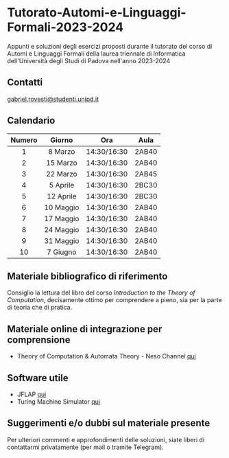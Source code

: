 # Tutorato-Automi-e-Linguaggi-Formali-2023-2024
Appunti e soluzioni degli esercizi proposti durante il tutorato del corso di Automi e Linguaggi Formali della laurea triennale di Informatica dell'Università degli Studi di Padova nell'anno 2023-2024

## Contatti

gabriel.rovesti@studenti.unipd.it

## Calendario

| **Numero** | **Giorno**   |  **Ora**    | **Aula** |
|:----------:|:------------:|:-----------:|:--------:|
|      1     |  8 Marzo     | 14:30/16:30 |   2AB40  |
|      2     |  15 Marzo    | 14:30/16:30 |   2AB40  |
|      3     |  22 Marzo    | 14:30/16:30 |   2AB45  |
|      4     |  5 Aprile   | 14:30/16:30  |   2BC30  |
|      5     |  12 Aprile   | 14:30/16:30 |   2BC30  |
|      6     |  10 Maggio   | 14:30/16:30 |   2AB40  |
|      7     |  17 Maggio   | 14:30/16:30 |   2AB40  |
|      8     |  24 Maggio   | 14:30/16:30 |   2AB40  |
|      9     |  31 Maggio   | 14:30/16:30 |   2AB40  |
|      10    |  7 Giugno    | 14:30/16:30 |   2AB40  |

## Materiale bibliografico di riferimento

Consiglio la lettura del libro del corso _Introduction to the Theory of Computation_, decisamente ottimo per comprendere a pieno,
sia per la parte di teoria che di pratica. 

## Materiale online di integrazione per comprensione

- Theory of Computation & Automata Theory - Neso Channel [qui](https://www.youtube.com/playlist?list=PLBlnK6fEyqRgp46KUv4ZY69yXmpwKOIev)

## Software utile

- JFLAP [qui](http://www.jflap.org/)
- Turing Machine Simulator [qui](http://morphett.info/turing/turing.html)

## Suggerimenti e/o dubbi sul materiale presente

Per ulteriori commenti e approfondimenti delle soluzioni, siate liberi di contattarmi privatamente (per mail o tramite Telegram).
